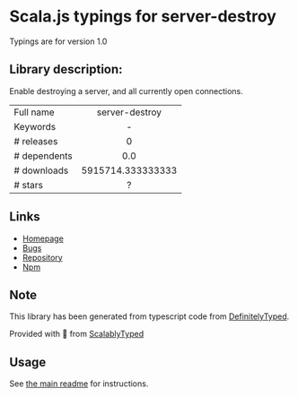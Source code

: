 
# Scala.js typings for server-destroy

Typings are for version 1.0

## Library description:
Enable destroying a server, and all currently open connections.

|                    |                 |
| ------------------ | :-------------: |
| Full name          | server-destroy |
| Keywords           | - |
| # releases         | 0 |
| # dependents       | 0.0 |
| # downloads        | 5915714.333333333 |
| # stars            | ? |

## Links
- [Homepage](https://github.com/isaacs/server-destroy#readme)
- [Bugs](https://github.com/isaacs/server-destroy/issues)
- [Repository](https://github.com/isaacs/server-destroy)
- [Npm](https://www.npmjs.com/package/server-destroy)
    


## Note
This library has been generated from typescript code from [DefinitelyTyped](https://definitelytyped.org).

Provided with :purple_heart: from [ScalablyTyped](https://github.com/oyvindberg/ScalablyTyped)

## Usage
See [the main readme](../../readme.md) for instructions.


